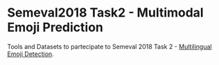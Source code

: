 Semeval2018 Task2 - Multimodal Emoji Prediction
=====

Tools and Datasets to partecipate to Semeval 2018 Task 2 - [Multilingual Emoji Detection](https://competitions.codalab.org/competitions/17344).

